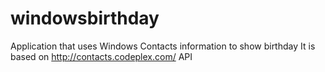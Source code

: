 windowsbirthday
===============

Application that uses Windows Contacts information to show birthday
It is based on http://contacts.codeplex.com/ API